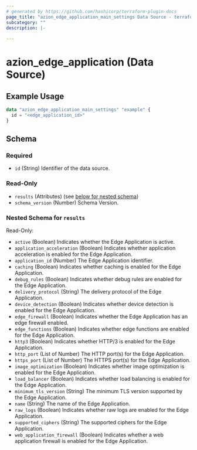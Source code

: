 ```yaml
---
# generated by https://github.com/hashicorp/terraform-plugin-docs
page_title: "azion_edge_application_main_settings Data Source - terraform-provider-azion"
subcategory: ""
description: |-
  
---
```


# azion_edge_application (Data Source)



## Example Usage

```terraform
data "azion_edge_application_main_settings" "example" {
  id = "<edge_application_id>"
}
```

<!-- schema generated by tfplugindocs -->
## Schema

### Required

- `id` (String) Identifier of the data source.

### Read-Only

- `results` (Attributes) (see [below for nested schema](#nestedatt--results))
- `schema_version` (Number) Schema Version.

<a id="nestedatt--results"></a>
### Nested Schema for `results`

Read-Only:

- `active` (Boolean) Indicates whether the Edge Application is active.
- `application_acceleration` (Boolean) Indicates whether application acceleration is enabled for the Edge Application.
- `application_id` (Number) The Edge Application identifier.
- `caching` (Boolean) Indicates whether caching is enabled for the Edge Application.
- `debug_rules` (Boolean) Indicates whether debug rules are enabled for the Edge Application.
- `delivery_protocol` (String) The delivery protocol of the Edge Application.
- `device_detection` (Boolean) Indicates whether device detection is enabled for the Edge Application.
- `edge_firewall` (Boolean) Indicates whether the Edge Application has an edge firewall enabled.
- `edge_functions` (Boolean) Indicates whether edge functions are enabled for the Edge Application.
- `http3` (Boolean) Indicates whether HTTP/3 is enabled for the Edge Application.
- `http_port` (List of Number) The HTTP port(s) for the Edge Application.
- `https_port` (List of Number) The HTTPS port(s) for the Edge Application.
- `image_optimization` (Boolean) Indicates whether image optimization is enabled for the Edge Application.
- `load_balancer` (Boolean) Indicates whether load balancing is enabled for the Edge Application.
- `minimum_tls_version` (String) The minimum TLS version supported by the Edge Application.
- `name` (String) The name of the Edge Application.
- `raw_logs` (Boolean) Indicates whether raw logs are enabled for the Edge Application.
- `supported_ciphers` (String) The supported ciphers for the Edge Application.
- `web_application_firewall` (Boolean) Indicates whether a web application firewall is enabled for the Edge Application.


